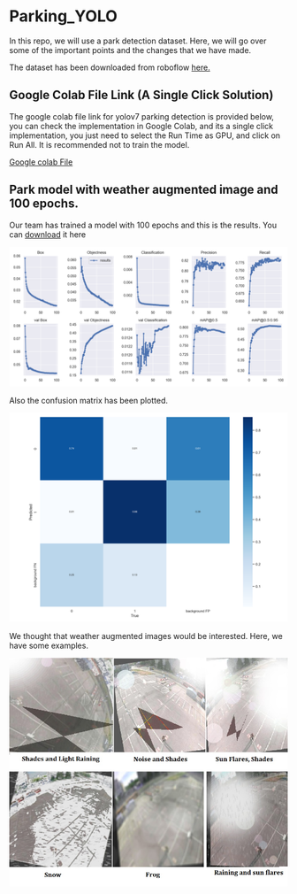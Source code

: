 # Parking_YOLO

In this repo, we will use a park detection dataset.
Here, we will go over some of the important points and the changes that we have made.

The dataset has been downloaded from roboflow [here.](https://universe.roboflow.com/rawdatasetmaison/data_out_raw/dataset/1 "Click here")



## Google Colab File Link (A Single Click Solution)

The google colab file link for yolov7 parking detection is provided below, 
you can check the implementation in Google Colab, and its a single click implementation, 
you just need to select the Run Time as GPU, and click on Run All. It is recommended not to train the model.

[Google colab File](https://drive.google.com/file/d/1KZGEaEaJinB-fAuHuvfBmGSijstD7-cA/view?usp=sharing "Click here")

## Park model with weather augmented image and 100 epochs.

Our team has trained a model with 100 epochs and this is the results. You can [download](https://drive.google.com/u/3/uc?id=1DocweSxBheINGL_yJ1kndiSvLXJFESOU&export=download "Click here")
 it here

![alt text](Image/results_100.png "Results")

Also the confusion matrix has been plotted.

![alt text](Image/cm_100.png "Confusion matrix")

We thought that weather augmented images would be interested. Here, we have some examples.

![alt text](Image/aug_exam.jpg "Confusion matrix")

